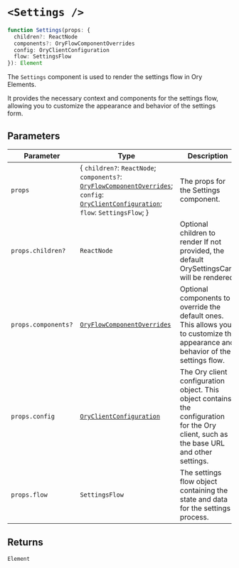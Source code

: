 # `<Settings />`

```ts
function Settings(props: {
  children?: ReactNode
  components?: OryFlowComponentOverrides
  config: OryClientConfiguration
  flow: SettingsFlow
}): Element
```

The `Settings` component is used to render the settings flow in Ory Elements.

It provides the necessary context and components for the settings flow, allowing you to customize the appearance and behavior of
the settings form.

## Parameters

| Parameter           | Type                                                                                                                                                                                                                                               | Description                                                                                                                              |
| ------------------- | -------------------------------------------------------------------------------------------------------------------------------------------------------------------------------------------------------------------------------------------------- | ---------------------------------------------------------------------------------------------------------------------------------------- |
| `props`             | \{ `children?`: `ReactNode`; `components?`: [`OryFlowComponentOverrides`](../../core/type-aliases/OryFlowComponentOverrides.md); `config`: [`OryClientConfiguration`](../../core/interfaces/OryClientConfiguration.md); `flow`: `SettingsFlow`; \} | The props for the Settings component.                                                                                                    |
| `props.children?`   | `ReactNode`                                                                                                                                                                                                                                        | Optional children to render If not provided, the default OrySettingsCard will be rendered.                                               |
| `props.components?` | [`OryFlowComponentOverrides`](../../core/type-aliases/OryFlowComponentOverrides.md)                                                                                                                                                                | Optional components to override the default ones. This allows you to customize the appearance and behavior of the settings flow.         |
| `props.config`      | [`OryClientConfiguration`](../../core/interfaces/OryClientConfiguration.md)                                                                                                                                                                        | The Ory client configuration object. This object contains the configuration for the Ory client, such as the base URL and other settings. |
| `props.flow`        | `SettingsFlow`                                                                                                                                                                                                                                     | The settings flow object containing the state and data for the settings process.                                                         |

## Returns

`Element`
